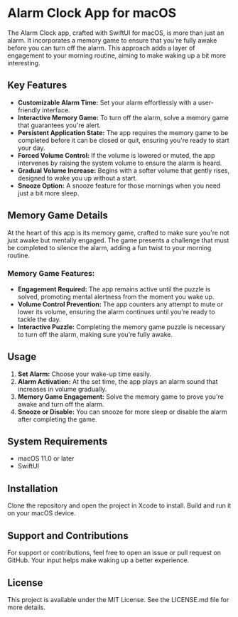 # Alarm Clock App for macOS

The Alarm Clock app, crafted with SwiftUI for macOS, is more than just an alarm. It incorporates a memory game to ensure that you're fully awake before you can turn off the alarm. This approach adds a layer of engagement to your morning routine, aiming to make waking up a bit more interesting.

## Key Features

- **Customizable Alarm Time:** Set your alarm effortlessly with a user-friendly interface.
- **Interactive Memory Game:** To turn off the alarm, solve a memory game that guarantees you're alert.
- **Persistent Application State:** The app requires the memory game to be completed before it can be closed or quit, ensuring you're ready to start your day.
- **Forced Volume Control:** If the volume is lowered or muted, the app intervenes by raising the system volume to ensure the alarm is heard.
- **Gradual Volume Increase:** Begins with a softer volume that gently rises, designed to wake you up without a start.
- **Snooze Option:** A snooze feature for those mornings when you need just a bit more sleep.

## Memory Game Details

At the heart of this app is its memory game, crafted to make sure you're not just awake but mentally engaged. The game presents a challenge that must be completed to silence the alarm, adding a fun twist to your morning routine.

### Memory Game Features:

- **Engagement Required:** The app remains active until the puzzle is solved, promoting mental alertness from the moment you wake up.
- **Volume Control Prevention:** The app counters any attempt to mute or lower its volume, ensuring the alarm continues until you're ready to tackle the day.
- **Interactive Puzzle:** Completing the memory game puzzle is necessary to turn off the alarm, making sure you’re fully awake.

## Usage

1. **Set Alarm:** Choose your wake-up time easily.
2. **Alarm Activation:** At the set time, the app plays an alarm sound that increases in volume gradually.
3. **Memory Game Engagement:** Solve the memory game to prove you're awake and turn off the alarm.
4. **Snooze or Disable:** You can snooze for more sleep or disable the alarm after completing the game.

## System Requirements

- macOS 11.0 or later
- SwiftUI

## Installation

Clone the repository and open the project in Xcode to install. Build and run it on your macOS device.

## Support and Contributions

For support or contributions, feel free to open an issue or pull request on GitHub. Your input helps make waking up a better experience.

## License

This project is available under the MIT License. See the LICENSE.md file for more details.
